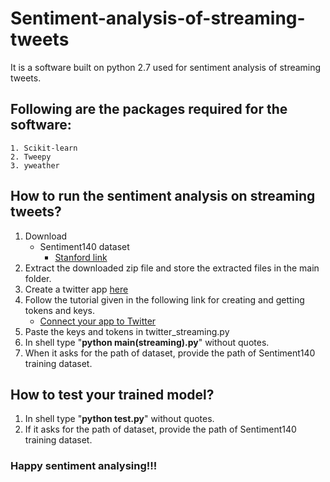 # Sentiment-analysis-of-streaming-tweets
It is a software built on python 2.7 used for sentiment analysis of streaming tweets.

## Following are the packages required for the software:
```
1. Scikit-learn
2. Tweepy
3. yweather
```

## How to run the sentiment analysis on streaming tweets?
1. Download 
      * Sentiment140 dataset
        * [Stanford link](http://cs.stanford.edu/people/alecmgo/trainingandtestdata.zip)
2. Extract the downloaded zip file and store the extracted files in the main folder.
3. Create a twitter app [here](https://apps.twitter.com)
4. Follow the tutorial given in the following link for creating and getting tokens and keys.
     * [Connect your app to Twitter](https://auth0.com/docs/connections/social/twitter)
5. Paste the keys and tokens in twitter_streaming.py
6. In shell type "**python main(streaming).py**" without quotes.
7. When it asks for the path of dataset, provide the path of Sentiment140 training dataset.

## How to test your trained model?
1. In shell type "**python test.py**" without quotes.
2. If it asks for the path of dataset, provide the path of Sentiment140 training dataset.
### Happy sentiment analysing!!!
